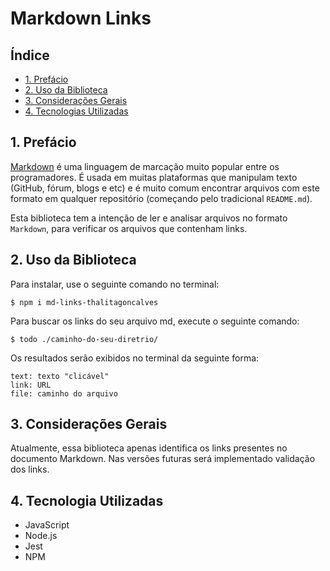 # Markdown Links

## Índice

* [1. Prefácio](#1-prefácio)
* [2. Uso da Biblioteca](#2-uso-da-biblioteca)
* [3. Considerações Gerais](#3-consideracoes-gerais)
* [4. Tecnologias Utilizadas](#4-tecnologias-utilizadas)

## 1. Prefácio

[Markdown](https://pt.wikipedia.org/wiki/Markdown) é uma linguagem de marcação
muito popular entre os programadores. É usada em muitas plataformas que
manipulam texto (GitHub, fórum, blogs e etc) e é muito comum encontrar arquivos
com este formato em qualquer repositório (começando pelo tradicional
`README.md`).

Esta biblioteca tem a intenção de ler e analisar arquivos no formato
`Markdown`, para verificar os arquivos que contenham links.


## 2. Uso da Biblioteca

Para instalar, use o seguinte comando no terminal: 

```$ npm i md-links-thalitagoncalves```

Para buscar os links do seu arquivo md, execute o seguinte comando: 

```$ todo ./caminho-do-seu-diretrio/```

Os resultados serão exibidos no terminal da seguinte forma:

``` 
text: texto "clicável"
link: URL
file: caminho do arquivo
```

## 3. Considerações Gerais
Atualmente, essa biblioteca apenas identifica os links presentes no documento Markdown. Nas versões futuras será implementado validação dos links. 

## 4. Tecnologia Utilizadas

* JavaScript
* Node.js
* Jest
* NPM
